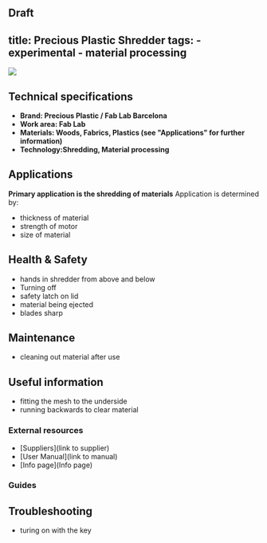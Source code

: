 **Draft**
---
title: Precious Plastic Shredder
tags: 
    - experimental
    - material processing
---

![](assets/images/machine-image.jpg)

## Technical specifications

- **Brand: Precious Plastic / Fab Lab Barcelona** 
- **Work area: Fab Lab** 
- **Materials: Woods, Fabrics, Plastics (see "Applications" for further information)**
- **Technology:Shredding, Material processing**

## Applications

**Primary application is the shredding of materials**
Application is determined by: 
 - thickness of material
 - strength of motor
 - size of material

## Health & Safety

 - hands in shredder from above and below
 - Turning off
 - safety latch on lid
 - material being ejected
 - blades sharp

## Maintenance

 - cleaning out material after use

## Useful information

 - fitting the mesh to the underside
 - running backwards to clear material

### External resources

  - [Suppliers](link to supplier)
  - [User Manual](link to manual)
  - [Info page](Info page)

### Guides

## Troubleshooting

 - turing on with the key

